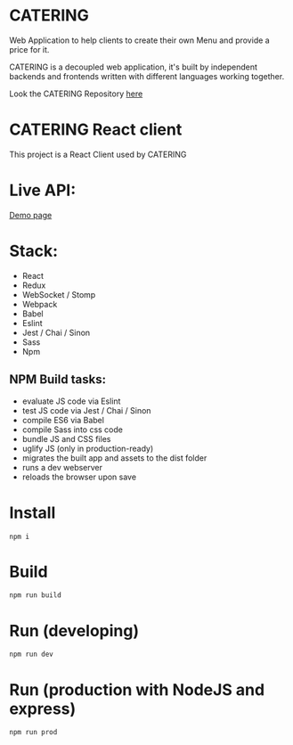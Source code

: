 CATERING
===============

Web Application to help clients to create their own Menu and provide a price for it.

CATERING is a decoupled web application, it's built by independent backends and frontends
written with different languages working together.

Look the CATERING Repository [here](https://github.com/EdgarArguelles/Catering)

# CATERING React client
This project is a React Client used by CATERING

# Live API:
[Demo page](https://cateringreactclient.herokuapp.com)

# Stack:
- React
- Redux
- WebSocket / Stomp
- Webpack
- Babel
- Eslint
- Jest / Chai / Sinon
- Sass
- Npm

## NPM Build tasks:
- evaluate JS code via Eslint
- test JS code via Jest / Chai / Sinon
- compile ES6 via Babel
- compile Sass into css code
- bundle JS and CSS files
- uglify JS (only in production-ready)
- migrates the built app and assets to the dist folder
- runs a dev webserver
- reloads the browser upon save

# Install
    npm i

# Build
    npm run build
    
# Run (developing)
    npm run dev
    
# Run (production with NodeJS and express)
    npm run prod
